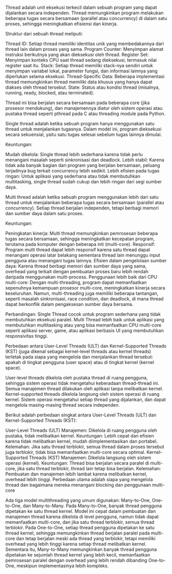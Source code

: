 Thread adalah unit eksekusi terkecil dalam sebuah program yang dapat dijalankan secara independen. Thread memungkinkan program melakukan beberapa tugas secara bersamaan (parallel atau concurrency) di dalam satu proses, sehingga meningkatkan efisiensi dan kinerja.

Struktur dari sebuah thread meliputi:

Thread ID: Setiap thread memiliki identitas unik yang membedakannya dari thread lain dalam proses yang sama.
Program Counter: Menyimpan alamat instruksi berikutnya yang akan dieksekusi oleh thread.
Register Set: Menyimpan konteks CPU saat thread sedang dieksekusi, termasuk nilai register saat itu.
Stack: Setiap thread memiliki stack-nya sendiri untuk menyimpan variabel lokal, parameter fungsi, dan informasi lainnya yang diperlukan selama eksekusi.
Thread-Specific Data: Beberapa implementasi thread memungkinkan thread memiliki data khusus yang hanya dapat diakses oleh thread tersebut.
State: Status atau kondisi thread (misalnya, running, ready, blocked, atau terminated).

Thread ini bisa berjalan secara bersamaan pada beberapa core (jika prosesor mendukung), dan manajemennya diatur oleh sistem operasi atau pustaka thread seperti pthread pada C atau threading module pada Python.


Single thread adalah ketika sebuah program hanya menggunakan satu thread untuk menjalankan tugasnya. Dalam model ini, program dieksekusi secara sekuensial, yaitu satu tugas selesai sebelum tugas lainnya dimulai.

Keuntungan:

Mudah dikelola: Single thread lebih sederhana karena tidak perlu menangani masalah seperti sinkronisasi dan deadlock.
Lebih stabil: Karena tidak ada banyak bagian dari program yang berjalan bersamaan, peluang terjadinya bug terkait concurrency lebih sedikit.
Lebih efisien pada tugas ringan: Untuk aplikasi yang sederhana atau tidak membutuhkan multitasking, single thread sudah cukup dan lebih ringan dari segi sumber daya.

Multi thread adalah ketika sebuah program menggunakan lebih dari satu thread untuk menjalankan beberapa tugas secara bersamaan (parallel atau concurrency). Setiap thread berjalan independen, tetapi berbagi memori dan sumber daya dalam satu proses.

Keuntungan:

Peningkatan kinerja: Multi thread memungkinkan pemrosesan beberapa tugas secara bersamaan, sehingga meningkatkan kecepatan program, terutama pada komputer dengan beberapa inti (multi-core).
Responsif: Program multi thread dapat lebih responsif karena satu thread dapat menangani operasi latar belakang sementara thread lain menunggu input pengguna atau menangani tugas lainnya.
Efisien dalam pengelolaan sumber daya: Karena thread berbagi memori dan sumber daya yang sama, overhead yang terkait dengan pembuatan proses baru lebih rendah daripada menggunakan multi-process.
Penggunaan lebih baik dari CPU multi-core: Dengan multi-threading, program dapat memanfaatkan sepenuhnya kemampuan prosesor multi-core, meningkatkan kinerja secara keseluruhan.
Namun, multi-threading juga memiliki beberapa tantangan, seperti masalah sinkronisasi, race condition, dan deadlock, di mana thread dapat berkonflik dalam pengaksesan sumber daya bersama.

Perbandingan:
Single Thread cocok untuk program sederhana yang tidak membutuhkan eksekusi paralel.
Multi Thread lebih baik untuk aplikasi yang membutuhkan multitasking atau yang bisa memanfaatkan CPU multi-core seperti aplikasi server, game, atau aplikasi berbasis UI yang membutuhkan responsivitas tinggi.

Perbedaan antara User-Level Threads (ULT) dan Kernel-Supported Threads (KST) (juga dikenal sebagai kernel-level threads atau kernel threads) terletak pada siapa yang mengelola dan menjalankan thread tersebut: apakah di tingkat pengguna (user space) atau di tingkat kernel (kernel space).

User-level threads dikelola oleh pustaka thread di ruang pengguna, sehingga sistem operasi tidak mengetahui keberadaan thread-thread ini. Semua manajemen thread dilakukan oleh aplikasi tanpa melibatkan kernel.
Kernel-supported threads dikelola langsung oleh sistem operasi di ruang kernel. Sistem operasi mengetahui setiap thread yang dijalankan, dan dapat mengelola masing-masing thread secara independen.

Berikut adalah perbedaan singkat antara User-Level Threads (ULT) dan Kernel-Supported Threads (KST):

User-Level Threads (ULT)
Manajemen: Dikelola di ruang pengguna oleh pustaka, tidak melibatkan kernel.
Keuntungan: Lebih cepat dan efisien karena tidak melibatkan kernel, mudah diimplementasikan dan portabel.
Kelemahan: Jika satu thread terblokir, semua thread dalam proses tersebut juga terblokir, tidak bisa memanfaatkan multi-core secara optimal.
Kernel-Supported Threads (KST)
Manajemen: Dikelola langsung oleh sistem operasi (kernel).
Keuntungan: Thread bisa berjalan secara paralel di multi-core, jika satu thread terblokir, thread lain tetap bisa berjalan.
Kelemahan: Pembuatan dan manajemen lebih lambat karena melibatkan kernel, overhead lebih tinggi.
Perbedaan utama adalah siapa yang mengelola thread dan bagaimana mereka menangani blocking dan penggunaan multi-core

Ada tiga model multithreading yang umum digunakan: Many-to-One, One-to-One, dan Many-to-Many. Pada Many-to-One, banyak thread pengguna dipetakan ke satu thread kernel. Model ini cepat dalam pembuatan dan manajemen thread karena dikelola di level pengguna, namun tidak dapat memanfaatkan multi-core, dan jika satu thread terblokir, semua thread terblokir. Pada One-to-One, setiap thread pengguna dipetakan ke satu thread kernel, sehingga memungkinkan thread berjalan paralel pada multi-core dan tetap berjalan meski ada thread yang terblokir, tetapi memiliki overhead yang lebih tinggi karena setiap thread melibatkan kernel. Sementara itu, Many-to-Many memungkinkan banyak thread pengguna dipetakan ke sejumlah thread kernel yang lebih kecil, memanfaatkan pemrosesan paralel dengan overhead yang lebih rendah dibanding One-to-One, meskipun implementasinya lebih kompleks.